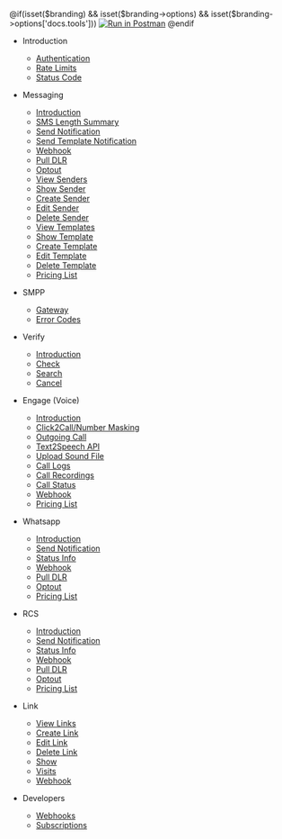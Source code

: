 @if(isset($branding) && isset($branding->options) && isset($branding->options['docs.tools']))
[![Run in Postman](https://run.pstmn.io/button.svg)](https://app.getpostman.com/run-collection/{collection})
@endif

- Introduction

  - [Authentication](/docs/{version})
  - [Rate Limits](/docs/{version}#content-rate-limits)
  - [Status Code](/docs/{version}#content-http-status-codes)

<!--
- Account

  - [Check Account Balance](/docs/{version}/account/balance)
  - [Adding Credits](/docs/{version}/account/add-credits)
-->

- Messaging

  - [Introduction](/docs/v2/sms)
  - [SMS Length Summary](/docs/v2/sms/length-summary)
  - [Send Notification](/docs/v2/sms/send)
  - [Send Template Notification](/docs/v2/sms/template)
  - [Webhook](/docs/v2/sms/webhook)
  - [Pull DLR](/docs/v2/sms/pull-dlr)
  - [Optout](/docs/v2/sms/optout)
  - [View Senders](/docs/v2/sms/senders)
  - [Show Sender](/docs/v2/sms/senders/show)
  - [Create Sender](/docs/v2/sms/senders/create)
  - [Edit Sender](/docs/v2/sms/senders/edit)
  - [Delete Sender](/docs/v2/sms/senders/delete)
  - [View Templates](/docs/v2/sms/templates)
  - [Show Template](/docs/v2/sms/templates/show)
  - [Create Template](/docs/v2/sms/templates/create)
  - [Edit Template](/docs/v2/sms/templates/edit)
  - [Delete Template](/docs/v2/sms/templates/delete)
  - [Pricing List](/docs/v2/sms/pricing)
  <!-- [Service Usage](/docs/v2/sms/usage) -->

- SMPP

  - [Gateway](/docs/v2/sms/smpp)
  - [Error Codes](/docs/v2/sms/smpp#content-delivery-reports)

- Verify

  - [Introduction](/docs/v2/verify)
  - [Check](/docs/v2/verify/check)
  - [Search](/docs/v2/verify/search)
  - [Cancel](/docs/v2/verify/cancel)

- Engage (Voice)

  - [Introduction](/docs/v2/voice)
  - [Click2Call/Number Masking](/docs/v2/voice/c2c)
  - [Outgoing Call](/docs/v2/reach/call)
  - [Text2Speech API](/docs/v2/reach/tts)
  - [Upload Sound File](/docs/v2/reach)
  - [Call Logs](/docs/v2/voice/logs)
  - [Call Recordings](/docs/v2/voice/logs#content-recordings-report)
  - [Call Status](/docs/v2/reach/status)
  - [Webhook](/docs/v2/reach/webhook)
  - [Pricing List](/docs/v2/voice/pricing)

- Whatsapp

  - [Introduction](/docs/v2/whatsapp)
  - [Send Notification](/docs/v2/whatsapp/send-message)
  - [Status Info](/docs/v2/whatsapp/status)
  - [Webhook](/docs/v2/whatsapp/webhooks)
  - [Pull DLR](/docs/v2/whatsapp/pull-status)
  - [Optout](/docs/v2/whatsapp/optout)
  - [Pricing List](/docs/v2/whatsapp/pricing)

<!--
- MIP

  - [Introduction](/docs/v2/mip)
  - [Send Notification](/docs/v2/mip/send-message)
  - [Status Info](/docs/v2/mip/status)
  - [Webhook](/docs/v2/mip/webhooks)
  - [Pull DLR](/docs/v2/mip/pull-status)
-->

- RCS

  - [Introduction](/docs/v2/rcs)
  - [Send Notification](/docs/v2/rcs/send-message)
  - [Status Info](/docs/v2/rcs/status)
  - [Webhook](/docs/v2/rcs/webhooks)
  - [Pull DLR](/docs/v2/rcs/pull-status)
  - [Optout](/docs/v2/rcs/optout)
  - [Pricing List](/docs/v2/rcs/pricing)

- Link

  - [View Links](/docs/v2/link)
  - [Create Link](/docs/v2/link/create)
  - [Edit Link](/docs/v2/link/edit)
  - [Delete Link](/docs/v2/link/delete)
  - [Show](/docs/v2/link/show)
  - [Visits](/docs/v2/link/visits)
  - [Webhook](/docs/v2/link/webhook)

<!--
- Number Lookup

  - [Verify](/docs/v2/lookup/verify)
    -->

- Developers

  - [Webhooks](/docs/v2/webhook)
  - [Subscriptions](/docs/v2/subscriptions)
